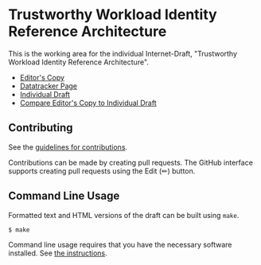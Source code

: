 <!-- regenerate: on (set to off if you edit this file) -->

# Trustworthy Workload Identity Reference Architecture

This is the working area for the individual Internet-Draft, "Trustworthy Workload Identity Reference Architecture".

* [Editor's Copy](https://confidential-computing.github.io/twi-wimse/#go.draft-Trustworthy-WIMSE-Extensions.html)
* [Datatracker Page](https://datatracker.ietf.org/doc/draft-Trustworthy-WIMSE-Extensions)
* [Individual Draft](https://datatracker.ietf.org/doc/html/draft-Trustworthy-WIMSE-Extensions)
* [Compare Editor's Copy to Individual Draft](https://confidential-computing.github.io/twi-wimse/#go.draft-Trustworthy-WIMSE-Extensions.diff)


## Contributing

See the
[guidelines for contributions](https://github.com/confidential-computing/twi-wimse/blob/main/CONTRIBUTING.md).

Contributions can be made by creating pull requests.
The GitHub interface supports creating pull requests using the Edit (✏) button.


## Command Line Usage

Formatted text and HTML versions of the draft can be built using `make`.

```sh
$ make
```

Command line usage requires that you have the necessary software installed.  See
[the instructions](https://github.com/martinthomson/i-d-template/blob/main/doc/SETUP.md).

